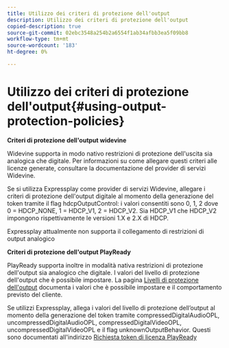 ```yaml
---
title: Utilizzo dei criteri di protezione dell'output
description: Utilizzo dei criteri di protezione dell'output
copied-description: true
source-git-commit: 02ebc3548a254b2a6554f1ab34afbb3ea5f09bb8
workflow-type: tm+mt
source-wordcount: '183'
ht-degree: 0%

---
```


# Utilizzo dei criteri di protezione dell&#39;output{#using-output-protection-policies}

**Criteri di protezione dell&#39;output widevine**

Widevine supporta in modo nativo restrizioni di protezione dell&#39;uscita sia analogica che digitale. Per informazioni su come allegare questi criteri alle licenze generate, consultare la documentazione del provider di servizi Widevine.

Se si utilizza Expressplay come provider di servizi Widevine, allegare i criteri di protezione dell&#39;output digitale al momento della generazione del token tramite il flag hdcpOutputControl: i valori consentiti sono 0, 1, 2 dove 0 = HDCP_NONE, 1 = HDCP_V1, 2 = HDCP_V2. Sia HDCP_V1 che HDCP_V2 impongono rispettivamente le versioni 1.X e 2.X di HDCP.

Expressplay attualmente non supporta il collegamento di restrizioni di output analogico

**Criteri di protezione dell&#39;output PlayReady**

PlayReady supporta inoltre in modalità nativa restrizioni di protezione dell&#39;output sia analogico che digitale. I valori del livello di protezione dell&#39;output che è possibile impostare. La pagina [Livelli di protezione dell&#39;output](https://msdn.microsoft.com/en-us/library/dn468831.aspx) documenta i valori che è possibile impostare e il comportamento previsto del cliente.

Se utilizzi Expressplay, allega i valori del livello di protezione dell’output al momento della generazione del token tramite compressedDigitalAudioOPL, uncompressedDigitalAudioOPL, compressedDigitalVideoOPL, uncompressedDigitalVideoOPL e il flag unknownOutputBehavior. Questi sono documentati all&#39;indirizzo [Richiesta token di licenza PlayReady](https://www.expressplay.com/developer/restapi/#playready-license-token-request)

